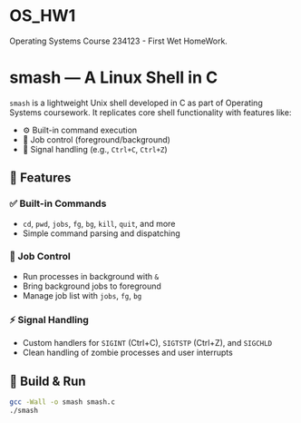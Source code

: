 # OS_HW1
Operating Systems Course 234123 - First Wet HomeWork.

# smash — A Linux Shell in C

`smash` is a lightweight Unix shell developed in C as part of Operating Systems coursework. It replicates core shell functionality with features like:

- ⚙️ Built-in command execution
- 🧠 Job control (foreground/background)
- 🚦 Signal handling (e.g., `Ctrl+C`, `Ctrl+Z`)

## 🧩 Features

### ✅ Built-in Commands
- `cd`, `pwd`, `jobs`, `fg`, `bg`, `kill`, `quit`, and more
- Simple command parsing and dispatching

### 🏃 Job Control
- Run processes in background with `&`
- Bring background jobs to foreground
- Manage job list with `jobs`, `fg`, `bg`

### ⚡ Signal Handling
- Custom handlers for `SIGINT` (Ctrl+C), `SIGTSTP` (Ctrl+Z), and `SIGCHLD`
- Clean handling of zombie processes and user interrupts

## 🔧 Build & Run

```bash
gcc -Wall -o smash smash.c
./smash
